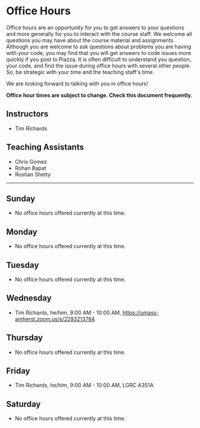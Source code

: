 # Office Hours

Office hours are an opportunity for you to get answers to your questions and more generally for you to interact with the course staff. We welcome all questions you may have about the course material and assignments. Although you are welcome to ask questions about problems you are having with your code, you may find that you will get answers to code issues more quickly if you post to Piazza. It is often difficult to understand you question, your code, and find the issue during office hours with several other people. So, be strategic with your time and the teaching staff's time.

We are looking forward to talking with you in office hours!

**Office hour times are subject to change. Check this document frequently.**

## Instructors

- Tim Richards

## Teaching Assistants

- Chris Gomez
- Rohan Bapat
- Roshan Shetty

---

## Sunday

- No office hours offered currently at this time.

## Monday

- No office hours offered currently at this time.

## Tuesday

- No office hours offered currently at this time.

## Wednesday

- Tim Richards, he/him, 9:00 AM - 10:00 AM, https://umass-amherst.zoom.us/s/2293213784

## Thursday

- No office hours offered currently at this time.

## Friday

- Tim Richards, he/him, 9:00 AM - 10:00 AM, LGRC A351A

## Saturday

- No office hours offered currently at this time.
